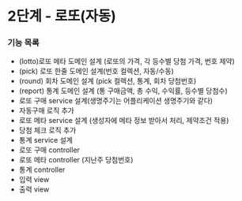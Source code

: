 # 2단계 - 로또(자동)

### 기능 목록
+ (lotto)로또 메타 도메인 설계 (로또의 가격, 각 등수별 당첨 가격, 번호 제약) 
+ (pick) 로또 한줄 도메인 설계(번호 컬렉션, 자동/수동)
+ (round) 회차 도메인 설계 (pick 컬렉션, 통계, 회차 당첨번호)
+ (report) 통계 도메인 설계 (통 구매금액, 총 수익, 수익률, 등수별 당첨수)
+ 로또 구매 service 설계(생명주기는 어플리케이션 생명주기와 같다)
+ 자동구매 로직 추가
+ 로또 메타 service 설계 (생성자에 메타 정보 받아서 처리, 제약조건 적용)
+ 당첨 체크 로직 추가
+ 통계 service 설계  
+ 로또 구매 controller
+ 로또 메타 controller (지난주 당첨번호)
+ 통계 controller
+ 입력 view
+ 출력 view
